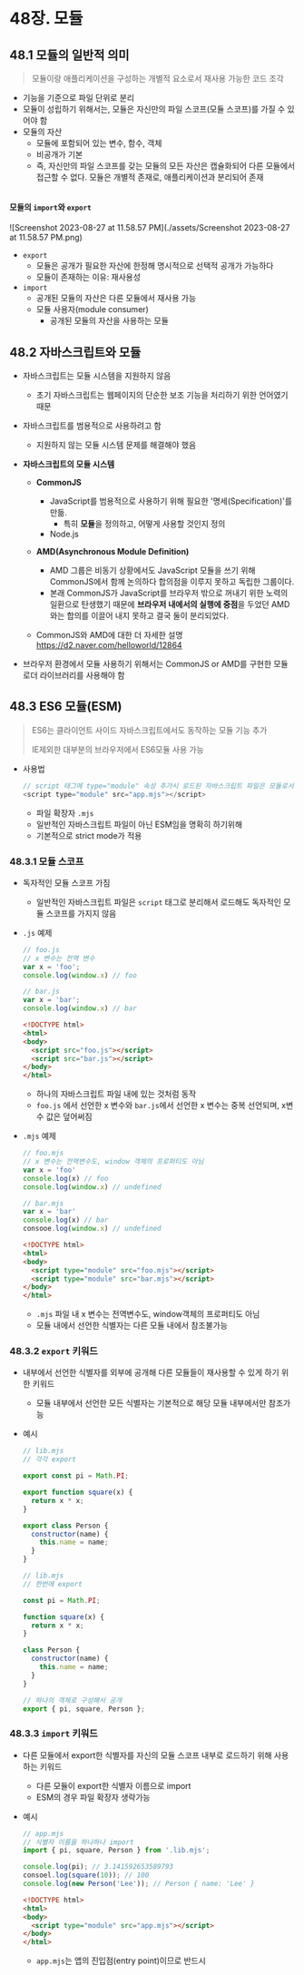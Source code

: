 # 48장. 모듈

## 48.1 모듈의 일반적 의미

> 모듈이랑 애플리케이션을 구성하는 개별적 요소로서 재사용 가능한 코드 조각

- 기능을 기준으로 파일 단위로 분리
- 모듈이 성립하기 위해서는, 모듈은 자신만의 파일 스코프(모듈 스코프)를 가질 수 있어야 함
- 모듈의 자산
  - 모듈에 포함되어 있는 변수, 함수, 객체
  - 비공개가 기본
  - 즉, 자신만의 파일 스코프를 갖는 모듈의 모든 자산은 캡슐화되어 다른 모듈에서 접근할 수 없다. 모듈은 개별적 존재로, 애플리케이션과 분리되어 존재

###### 

#### 모듈의 `import`와 `export`

![Screenshot 2023-08-27 at 11.58.57 PM](./assets/Screenshot 2023-08-27 at 11.58.57 PM.png)

- `export`
  - 모듈은 공개가 필요한 자산에 한정해 명시적으로 선택적 공개가 가능하다
  - 모듈이 존재하는 이유: 재사용성
- `import`
  - 공개된 모듈의 자산은 다른 모듈에서 재사용 가능
  - 모듈 사용자(module consumer)
    - 공개된 모듈의 자산을 사용하는 모듈



## 48.2 자바스크립트와 모듈

- 자바스크립트는 모듈 시스템을 지원하지 않음

  - 초기 자바스크립트는 웹페이지의 단순한 보조 기능을 처리하기 위한 언어였기 때문

- 자바스크립트를 범용적으로 사용하려고 함

  - 지원하지 않는 모듈 시스템 문제를 해결해야 했음

- **자바스크립트의 모듈 시스템**

  - **CommonJS**
    - JavaScript를 범용적으로 사용하기 위해 필요한 '명세(Specification)'를 만듦. 
      - 특히 **모듈**을 정의하고, 어떻게 사용할 것인지 정의
    - Node.js
  - **AMD(Asynchronous Module Definition)**
    - AMD 그룹은 비동기 상황에서도 JavaScript 모듈을 쓰기 위해 CommonJS에서 함께 논의하다 합의점을 이루지 못하고 독립한 그룹이다.
    - 본래 CommonJS가 JavaScript를 브라우저 밖으로 꺼내기 위한 노력의 일환으로 탄생했기 때문에 **브라우저 내에서의 실행에 중점**을 두었던 AMD와는 합의를 이끌어 내지 못하고 결국 둘이 분리되었다.

  - CommonJS와 AMD에 대한 더 자세한 설명 https://d2.naver.com/helloworld/12864

- 브라우저 환경에서 모듈 사용하기 위해서는 CommonJS or AMD를 구현한 모듈 로더 라이브러리를 사용해야 함



## 48.3 ES6 모듈(ESM)

> ES6는 클라이언트 사이드 자바스크립트에서도 동작하는 모듈 기능 추가
>
> IE제외한 대부분의 브라우저에서 ES6모듈 사용 가능

- 사용법

  ```javascript
  // script 태그에 type="module" 속성 추가시 로드된 자바스크립트 파일은 모듈로서 동작
  <script type="module" src="app.mjs"></script>
  ```

  - 파일 확장자 `.mjs`
  - 일반적인 자바스크립트 파일이 아닌 ESM임을 명확히 하기위해 
  - 기본적으로 strict mode가 적용



### 48.3.1 모듈 스코프

- 독자적인 모듈 스코프 가짐

  - 일반적인 자바스크립트 파일은 `script` 태그로 분리해서 로드해도 독자적인 모듈 스코프를 가지지 않음

- `.js` 예제

  ```javascript
  // foo.js
  // x 변수는 전역 변수
  var x = 'foo';
  console.log(window.x) // foo
  ```

  ```javascript
  // bar.js
  var x = 'bar';
  console.log(window.x) // bar
  ```

  ```html
  <!DOCTYPE html>
  <html>
  <body>
    <script src="foo.js"></script>
  	<script src="bar.js"></script>
  </body>
  </html>
  ```

  - 하나의 자바스크립트 파일 내에 있는 것처럼 동작
  - `foo.js` 에서 선언한 x 변수와 `bar.js`에서 선언한 x 변수는 중복 선언되며, x변수 값은 덮어써짐

- `.mjs` 예제

  ```javascript
  // foo.mjs
  // x 변수는 전역변수도, window 객체의 프로퍼티도 아님
  var x = 'foo'
  console.log(x) // foo
  console.log(window.x) // undefined
  ```

  ```javascript
  // bar.mjs
  var x = 'bar'
  console.log(x) // bar
  consooe.log(window.x) // undefined
  ```

  ```html
  <!DOCTYPE html>
  <html>
  <body>
    <script type="module" src="foo.mjs"></script>
  	<script type="module" src="bar.mjs"></script>
  </body>
  </html>
  ```

  - `.mjs` 파일 내 x 변수는 전역변수도, window객체의 프로퍼티도 아님
  - 모듈 내에서 선언한 식별자는 다른 모듈 내에서 참조불가능

  

  

### 48.3.2 `export` 키워드

- 내부에서 선언한 식별자를 외부에 공개해 다른 모듈들이 재사용할 수 있게 하기 위한 키워드
  - 모듈 내부에서 선언한 모든 식별자는 기본적으로 해당 모듈 내부에서만 참조가능

- 예시

  ```javascript
  // lib.mjs
  // 각각 export
  
  export const pi = Math.PI;
  
  export function square(x) {
    return x * x;
  }
  
  export class Person {
    constructor(name) {
      this.name = name;
    }
  }
  ```

  ```javascript
  // lib.mjs
  // 한번에 export
  
  const pi = Math.PI;
  
  function square(x) {
    return x * x;
  }
  
  class Person {
    constructor(name) {
      this.name = name;
    }
  }
  
  // 하나의 객체로 구성해서 공개
  export { pi, square, Person };
  ```

  

### 48.3.3 `import` 키워드

- 다른 모듈에서 export한 식별자를 자신의 모듈 스코프 내부로 로드하기 위해 사용하는 키워드

  - 다른 모듈이 export한 식별자 이름으로 import
  - ESM의 경우 파일 확장자 생략가능

- 예시

  ```javascript
  // app.mjs
  // 식별자 이름을 하나하나 import
  import { pi, square, Person } from '.lib.mjs';
  
  console.log(pi); // 3.141592653589793
  consoel.log(square(10)); // 100
  console.log(new Person('Lee')); // Person { name: 'Lee' }
  ```

  ```html
  <!DOCTYPE html>
  <html>
  <body>
    <script type="module" src="app.mjs"></script>
  </body>
  </html>
  ```

  - `app.mjs`는 앱의 진입점(entry point)이므로 반드시 <script>로 로드해야 하지만
  - `lib.mjs`는 import문에 의해 로드되는 dependency이므로 <script> 로 로드하지 않아도 됨

  

  ```javascript
  // app.mjs
  // 모든 식별자를 lib 객체의 프로퍼티로 모아서 import
  import * as lib from '.lib.mjs';
  
  console.log(lib.pi); // 3.141592653589793
  consoel.log(lib.square(10)); // 100
  console.log(new lib.Person('Lee')); // Person { name: 'Lee' }
  ```

  ```javascript
  // app.mjs
  // lib.mjs 모듈이 export한 식별자 이름을 변경해서 import
  import { pi as PI, square as sq, Person as P } from '.lib.mjs';
  
  console.log(PI); // 3.141592653589793
  consoel.log(sq(10)); // 100
  console.log(new P('Lee')); // Person { name: 'Lee' }
  ```

  - `as` 뒤에 지정한 이름의 객체에 프로퍼티로 할당됨

  

  ```javascript
  // lib.mjs
  export default x => x * x
  ```

  ```javascript
  // app.mjs
  import squre from '.lib.mjs'
  console.log(square(3)); // 9
  ```

  - `export default` 사용시 `var`, `let`, `const` 는 사용할 수 없다

    - ```javascript
      // lib.mjs
      export default const foo = () => {}; // SyntaxError: Unexpected token 'const'
      // export default () => {};
      ```

  - `default` 키워드와 함께  export한 모듈은 {} 없이 임의로 import

